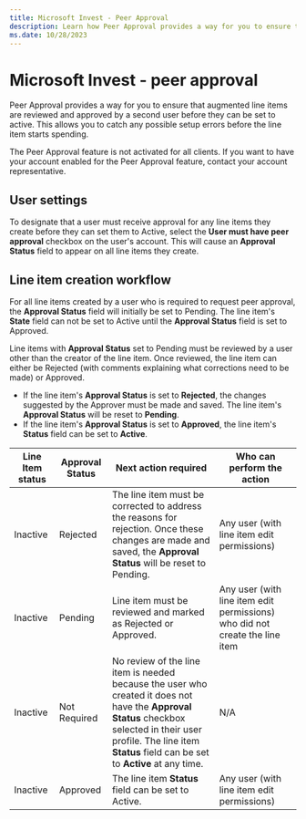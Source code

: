 ```yaml
---
title: Microsoft Invest - Peer Approval
description: Learn how Peer Approval provides a way for you to ensure that augmented line items are reviewed and approved by a second user before they can be set to active. 
ms.date: 10/28/2023
---
```



# Microsoft Invest - peer approval

Peer Approval provides a way for you to ensure that augmented line items
are reviewed and approved by a second user before they can be set to
active. This allows you to catch any possible setup errors before the
line item starts spending.

The Peer Approval feature is not activated for all clients. If you want
to have your account enabled for the Peer Approval feature, contact your
account representative.

## User settings

To designate that a user must receive approval for any line items they
create before they can set them to Active, select the
**User must have peer approval** checkbox
on the user's account. This will cause an
**Approval Status** field to appear on all
line items they create.

## Line item creation workflow

For all line items created by a user who is required to request peer
approval, the **Approval Status** field
will initially be set to Pending. The line item's
**State** field can not be set to Active
until the **Approval Status** field is set
to Approved.

Line items with **Approval Status** set to
Pending must be reviewed by a user other than the creator of the line
item. Once reviewed, the line item can either be Rejected (with comments
explaining what corrections need to be made) or Approved.

- If the line item's **Approval Status**
  is set to **Rejected**, the changes
  suggested by the Approver must be made and saved. The line item's
  **Approval Status** will be reset to
  **Pending**.
- If the line item's **Approval Status**
  is set to **Approved**, the line item's
  **Status** field can be set to
  **Active**.

| Line Item status | Approval Status | Next action required | Who can perform the action |
|---|---|---|---|
| Inactive | Rejected | The line item must be corrected to address the reasons for rejection. Once these changes are made and saved, the **Approval Status** will be reset to Pending. | Any user (with line item edit permissions) |
| Inactive | Pending | Line item must be reviewed and marked as Rejected or Approved. | Any user (with line item edit permissions) who did not create the line item |
| Inactive | Not Required | No review of the line item is needed because the user who created it does not have the **Approval Status** checkbox selected in their user profile. The line item **Status** field can be set to **Active** at any time. | N/A |
| Inactive | Approved | The line item **Status** field can be set to Active. | Any user (with line item edit permissions) |

